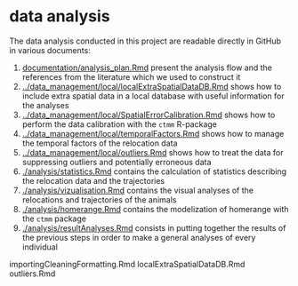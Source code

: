# data analysis

The data analysis conducted in this project are readable directly in GitHub in various documents:

1. [documentation/analysis_plan.Rmd](documentation/analysis_plan.md) present the analysis flow and the references from the literature which we used to construct it
1. [../data_management/local/localExtraSpatialDataDB.Rmd](../data_management/local/localExtraSpatialDataDB.md) shows how to include extra spatial data in a local database with useful information for the analyses
1. [../data_management/local/SpatialErrorCalibration.Rmd](../data_management/local/SpatialErrorCalibration.md) shows how to perform the data calibration with the `ctmm` R-package
1. [../data_management/local/temporalFactors.Rmd](../data_management/local/temporalFactors.md) shows how to manage the temporal factors of the relocation data
1. [../data_management/local/outliers.Rmd](../data_management/local/outliers.md) shows how to treat the data for suppressing outliers and potentially erroneous data
1. [./analysis/statistics.Rmd](./analysis/statistics.md) contains the calculation of statistics describing the relocation data and the trajectories
1. [./analysis/vizualisation.Rmd](./analysis/vizualisation.md) contains the visual analyses of the relocations and trajectories of the animals
1. [./analysis/homerange.Rmd](./analysis/homerange.md) contains the modelization of homerange with the `ctmm` package
1. [./analysis/resultAnalyses.Rmd](./analysis/homerange.md) consists in putting together the results of the previous steps in order to make a general analyses of every individual

importingCleaningFormatting.Rmd
localExtraSpatialDataDB.Rmd
outliers.Rmd
